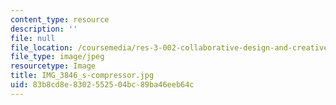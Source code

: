 ```yaml
---
content_type: resource
description: ''
file: null
file_location: /coursemedia/res-3-002-collaborative-design-and-creative-expression-with-arduino-microcontrollers-january-iap-2017/83b8cd8e8302552504bc89ba46eeb64c_IMG_3846_s-compressor.jpg
file_type: image/jpeg
resourcetype: Image
title: IMG_3846_s-compressor.jpg
uid: 83b8cd8e-8302-5525-04bc-89ba46eeb64c
---
```

